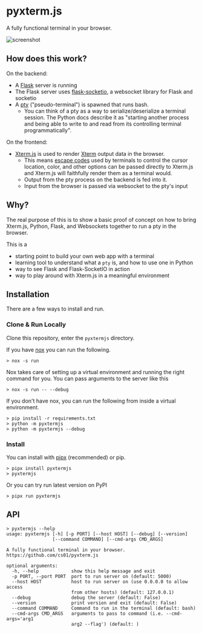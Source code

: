 # pyxterm.js
A fully functional terminal in your browser.

![screenshot](https://github.com/cs01/pyxterm.js/raw/master/pyxtermjs.gif)

## How does this work?

On the backend:
* A [Flask](http://flask.pocoo.org/) server is running
* The Flask server uses [flask-socketio](https://flask-socketio.readthedocs.io/en/latest/), a websocket library for Flask and socketio
* A [pty](https://docs.python.org/3/library/pty.html) ("pseudo-terminal") is spawned that runs bash.
  * You can think of a pty as a way to serialize/deserialize a terminal session. The Python docs describe it as "starting another process and being able to write to and read from its controlling terminal programmatically".

On the frontend:
* [Xterm.js](https://xtermjs.org/) is used to render [Xterm](https://en.wikipedia.org/wiki/Xterm) output data in the browser.
  * This means [escape codes](https://en.wikipedia.org/wiki/ANSI_escape_code) used by terminals to control the cursor location, color, and other options can be passed directly to Xterm.js and Xterm.js will faithfully render them as a terminal would.
  * Output from the pty process on the backend is fed into it.
  * Input from the browser is passed via websocket to the pty's input


## Why?
The real purpose of this is to show a basic proof of concept on how to bring Xterm.js, Python, Flask, and Websockets together to run a pty in the browser.

This is a
* starting point to build your own web app with a terminal
* learning tool to understand what a `pty` is, and how to use one in Python
* way to see Flask and Flask-SocketIO in action
* way to play around with Xterm.js in a meaningful environment

## Installation

There are a few ways to install and run.

### Clone & Run Locally
Clone this repository, enter the `pyxtermjs` directory.

If you have [nox](https://github.com/theacodes/nox) you can run the following.
```
> nox -s run
```
Nox takes care of setting up a virtual environment and running the right command for you. You can pass arguments to the server like this
```
> nox -s run -- --debug
```

If you don't have nox, you can run the following from inside a virtual environment.
```
> pip install -r requirements.txt
> python -m pyxtermjs
> python -m pyxtermjs --debug
```

### Install
You can install with [pipx](https://github.com/pipxproject/pipx) (recommended) or pip.
```
> pipx install pyxtermjs
> pyxtermjs
```

Or you can try run latest version on PyPI
```
> pipx run pyxtermjs
```

## API
```
> pyxtermjs --help
usage: pyxtermjs [-h] [-p PORT] [--host HOST] [--debug] [--version]
                 [--command COMMAND] [--cmd-args CMD_ARGS]

A fully functional terminal in your browser.
https://github.com/cs01/pyxterm.js

optional arguments:
  -h, --help            show this help message and exit
  -p PORT, --port PORT  port to run server on (default: 5000)
  --host HOST           host to run server on (use 0.0.0.0 to allow access
                        from other hosts) (default: 127.0.0.1)
  --debug               debug the server (default: False)
  --version             print version and exit (default: False)
  --command COMMAND     Command to run in the terminal (default: bash)
  --cmd-args CMD_ARGS   arguments to pass to command (i.e. --cmd-args='arg1
                        arg2 --flag') (default: )

```
